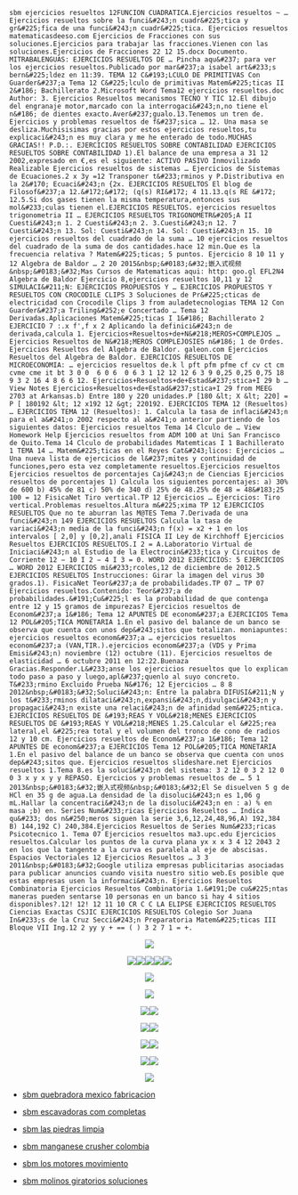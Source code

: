 
```
sbm ejercicios resueltos 12FUNCION CUADRATICA.Ejercicios resueltos ~ … Ejercicios resueltos sobre la funci&#243;n cuadr&#225;tica y gr&#225;fica de una funci&#243;n cuadr&#225;tica. Ejercicios resueltos matematicasdeeso.com Ejercicios de Fracciones con sus soluciones.Ejercicios para trabajar las fracciones.Vienen con las soluciones.Ejercicios de Fracciones 22 12 15.docx Documento. MITRABALENGUAS: EJERCICIOS RESUELTOS DE … Pincha aqu&#237; para ver los ejercicios resueltos.Publicado por mar&#237;a isabel art&#233;s bern&#225;ldez en 11:39. TEMA 12 C&#193;LCULO DE PRIMITIVAS Con Guarder&#237;a Tema 12 C&#225;lculo de primitivas Matem&#225;ticas II 2&#186; Bachillerato 2.Microsoft Word Tema12 ejercicios resueltos.doc Author: 3. Ejercicios Resueltos mecanismos TECNO Y TIC 12.El dibujo del engranaje motor,marcado con la interrogaci&#243;n,no tiene el n&#186; de dientes exacto.Aver&#237;gualo.13.Tenemos un tren de. Ejercicios y problemas resueltos de f&#237;sica … 12. Una masa se desliza.Muchisisimas gracias por estos ejercicios resueltos,tu explicaci&#243;n es muy clara y me he enterado de todo.MUCHAS GRACIAS!! P.D.:. EJERCICIOS RESUELTOS SOBRE CONTABILIDAD EJERCICIOS RESUELTOS SOBRE CONTABILIDAD 1).El balance de una empresa a 31 12 2002,expresado en €,es el siguiente: ACTIVO PASIVO Inmovilizado Realizable Ejercicios resueltos de sistemas … Ejercicios de Sistemas de Ecuaciones.2 x 3y =12 Transponer t&#233;rminos y P.Distributiva en la 2&#170; Ecuaci&#243;n {2x. EJERCICIOS RESUELTOS El blog de Filosof&#237;a 12.&#172;&#172; (q(s) RI&#172; 4 11.13.q(s RE &#172; 12.5.Si dos gases tienen la misma temperatura,entonces sus mol&#233;culas tienen el.EJERCICIOS RESUELTOS. ejercicios resueltos trigonometria II … EJERCICIOS RESUELTOS TRIGONOMETR&#205;A II Cuesti&#243;n 1. 2 Cuesti&#243;n 2. 3.Cuesti&#243;n 12. 7 Cuesti&#243;n 13. Sol: Cuesti&#243;n 14. Sol: Cuesti&#243;n 15. 10 ejercicios resueltos del cuadrado de la suma … 10 ejercicios resueltos del cuadrado de la suma de dos cantidades.hace 12 min.Que es la frecuencia relativa ? Matem&#225;ticas; 5 puntos. Ejercicio 8 10 11 y 12 Algebra de Baldor … 2 20 2015&nbsp;&#0183;&#32;嵌入式视频&nbsp;&#0183;&#32;Mas Cursos de Matematicas aqui: http: goo.gl EFL2N4 Algebra de Baldor Ejercicio 8,ejercicios resueltos 10,11 y 12 SIMULACI&#211;N: EJERCICIOS PROPUESTOS Y … EJERCICIOS PROPUESTOS Y RESUELTOS CON CROCODILE CLIPS 3 Soluciones de Pr&#225;cticas de electricidad con Crocodile Clips 3 from auladetecnologias TEMA 12 Con Guarder&#237;a Triling&#252;e Concertado … Tema 12 Derivadas.Aplicaciones Matem&#225;ticas I 1&#186; Bachillerato 2 EJERCICIO 7 :.x f',f x 2 Aplicando la definici&#243;n de derivada,calcula 1. Ejercicios+Resueltos+de+N&#218;MEROS+COMPLEJOS … Ejercicios Resueltos de N&#218;MEROS COMPLEJOSIES n&#186; 1 de Ordes. Ejercicios Resueltos del Algebra de Baldor. galeon.com Ejercicios Resueltos del Algebra de Baldor. EJERCICIOS RESUELTOS DE MICROECONOMIA: … ejercicios resueltos de.k l pft pfm pfme cf cv ct cm cvme cme it bt 3 0 0  6 0 6  0 6 3 1 12 12 12 6 3 9 0,25 0,25 0,75 18 9 3 2 16 4 8 6 6 12. Ejercicios+Resueltos+de+Estad&#237;stica+I 29 b … View Notes Ejercicios+Resueltos+de+Estad&#237;stica+I 29 from MEEG 2703 at Arkansas.b) Entre 180 y 220 unidades.P [180 &lt; X &lt; 220] = P [ 180192 &lt; 12 x192 12 &gt; 220192. EJERCICIOS TEMA 12 (Resueltos) … EJERCICIOS TEMA 12 (Resueltos): 1. Calcula la tasa de inflaci&#243;n para el a&#241;o 2002 respecto al a&#241;o anterior partiendo de los siguientes datos: Ejercicios resueltos Tema 14 Clculo de … View Homework Help Ejercicios resueltos from ADM 100 at Uni San Francisco de Quito.Tema 14 Clculo de probabilidades Matemticas I 1 Bachillerato 1 TEMA 14 … Matem&#225;ticas en el Reyes Cat&#243;licos: Ejercicios … Una nueva lista de ejercicios de l&#237;mites y continuidad de funciones,pero esta vez completamente resueltos.Ejercicios resueltos Ejercicios resueltos de porcentajes Caj&#243;n de Ciencias Ejercicios resueltos de porcentajes 1) Calcula los siguientes porcentajes: a) 30% de 600 b) 45% de 81 c) 50% de 340 d) 25% de 48.25% de 48 = 48&#183;25 100 = 12 FisicaNet Tiro vertical.TP 12 Ejercicios … Ejercicios: Tiro vertical.Problemas resueltos.Altura m&#225;xima TP 12 EJERCICIOS RESUELTOS Que no te aburran las M@TES Tema 7.Derivada de una funci&#243;n 149 EJERCICIOS RESUELTOS Calcula la tasa de variaci&#243;n media de la funci&#243;n f(x) = x2 + 1 en los intervalos [ 2,0] y [0,2],anali FISICA II Ley de Kirchhoff Ejercicios Resueltos EJERCICIOS RESUELTOS.I 2 = A.Laboratorio Virtual de Iniciaci&#243;n al Estudio de la Electrocin&#233;tica y Circuitos de Corriente 12 − 10 I 2 − 4 I 3 = 0. WORD 2012 EJERCICIOS: 5 EJERCICIOS … WORD 2012 EJERCICIOS mi&#233;rcoles,12 de diciembre de 2012.5 EJERCICIOS RESUELTOS Instrucciones: Girar la imagen del virus 30 grados.1). FisicaNet Teor&#237;a de probabilidades.TP 07 … TP 07 Ejercicios resueltos.Contenido: Teor&#237;a de probabilidades.&#191;Cu&#225;l es la probabilidad de que contenga entre 12 y 15 gramos de impurezas? Ejercicios resueltos de Econom&#237;a 1&#186; Tema 12 APUNTES DE econom&#237;a EJERCICIOS Tema 12 POL&#205;TICA MONETARIA 1.En el pasivo del balance de un banco se observa que cuenta con unos dep&#243;sitos que totalizan. moniapuntes: ejercicios resueltos econom&#237;a … ejercicios resueltos econom&#237;a (VAN,TIR.).ejercicios econom&#237;a (VDS y Prima Emisi&#243;n) noviembre (12) octubre (11). Ejercicios resueltos de elasticidad … 6 octubre 2011 en 12:22.Buenaza Gracias.Responder.L&#233;anse los ejercicios resueltos que lo explican todo paso a paso y luego,apl&#237;quenlo al suyo concreto. T&#233;rmino Excluido Prueba N&#176; 12 Ejercicios … 8 8 2012&nbsp;&#0183;&#32;Soluci&#243;n: Entre la palabra DIFUSI&#211;N y los t&#233;rminos dilataci&#243;n,expansi&#243;n,divulgaci&#243;n y propagaci&#243;n existe una relaci&#243;n de afinidad sem&#225;ntica. EJERCICIOS RESUELTOS DE &#193;REAS Y VOL&#218;MENES EJERCICIOS RESUELTOS DE &#193;REAS Y VOL&#218;MENES 1.25.Calcular el &#225;rea lateral,el &#225;rea total y el volumen del tronco de cono de radios 12 y 10 cm. Ejercicios resueltos de Econom&#237;a 1&#186; Tema 12 APUNTES DE econom&#237;a EJERCICIOS Tema 12 POL&#205;TICA MONETARIA 1.En el pasivo del balance de un banco se observa que cuenta con unos dep&#243;sitos que. Ejercicios resueltos slideshare.net Ejercicios resueltos 1.Tema 8.es la soluci&#243;n del sistema: 3 2 12 0 3 2 12 0 0 3 x y x y y REPASO. Ejercicios y problemas resueltos de … 5 1 2013&nbsp;&#0183;&#32;嵌入式视频&nbsp;&#0183;&#32;El Se disuelven 5 g de HCl en 35 g de agua.La densidad de la disoluci&#243;n es 1,06 g mL.Hallar la concentraci&#243;n de la disoluci&#243;n en : a) % en masa ;b) en. Series Num&#233;ricas Ejercicios Resueltos … Indica qu&#233; dos n&#250;meros siguen la serie 3,6,12,24,48,96,A) 192,384 B) 144,192 C) 240,384.Ejercicios Resueltos de Series Num&#233;ricas Psicotecnico 1. Tema 07 Ejercicios resueltos ma3.upc.edu Ejercicios resueltos.Calcular los puntos de la curva plana yx x x 3 4 12 2043 2 en los que la tangente a la curva es paralela al eje de abscisas. Espacios Vectoriales 12 Ejercicios Resueltos … 3 3 2011&nbsp;&#0183;&#32;Google utiliza empresas publicitarias asociadas para publicar anuncios cuando visita nuestro sitio web.Es posible que estas empresas usen la informaci&#243;n. Ejercicios Resueltos Combinatoria Ejercicios Resueltos Combinatoria 1.&#191;De cu&#225;ntas maneras pueden sentarse 10 personas en un banco si hay 4 sitios disponibles?.12! 12! 12 11 10 CR C C LA ELIPSE EJERCICIOS RESUELTOS Ciencias Exactas CSJIC EJERCICIOS RESUELTOS Colegio Sor Juana In&#233;s de la Cruz Secci&#243;n Preparatoria Matem&#225;ticas III Bloque VII Ing.12 2 yy y + == ( ) 3 2 7 1 = +. 
```

<div align="center">

<a href="https://es-crusher.shibang-china.com/github&k=sbm+ejercicios+resueltos+12"><img src="https://static.shibang-china.com/es/crusher/logo.jpg"></a>

<a href="https://es-crusher.shibang-china.com/github&k=sbm+ejercicios+resueltos+12"><img src="https://static.shibang-china.com/es/crusher/index.jpg"></a><a href="https://es-crusher.shibang-china.com/material.htmlgithub&k=sbm+ejercicios+resueltos+12"><img src="https://static.shibang-china.com/es/crusher/material.jpg"></a><a href="https://es-crusher.shibang-china.com/application.htmlgithub&k=sbm+ejercicios+resueltos+12"><img src="https://static.shibang-china.com/es/crusher/application.jpg"></a><a href="https://es-crusher.shibang-china.com/aboutus.htmlgithub&k=sbm+ejercicios+resueltos+12"><img src="https://static.shibang-china.com/es/crusher/aboutus.jpg"></a><a href="https://es-crusher.shibang-china.com/contact.htmlgithub&k=sbm+ejercicios+resueltos+12"><img src="https://static.shibang-china.com/es/crusher/contact.jpg"></a>

<a href="https://es-crusher.shibang-china.com/github&k=sbm+ejercicios+resueltos+12"><img src="https://static.shibang-china.com/es/crusher/banner.jpg"></a>

<a href="https://swt.shibang-china.com/github&k=sbm+ejercicios+resueltos+12"><img src="https://static.shibang-china.com/es/crusher/text.jpg"></a>

<a href="https://swt.shibang-china.com/github&k=sbm+ejercicios+resueltos+12"><img src="https://static.shibang-china.com/es/crusher/chat.jpg"></a><a href="https://es-crusher.shibang-china.com/contact.htmlgithub&k=sbm+ejercicios+resueltos+12"><img src="https://static.shibang-china.com/es/crusher/message.jpg"></a>

<a href="https://es-crusher.shibang-china.com/products/pe.htmlgithub&k=sbm+ejercicios+resueltos+12"><img src="https://static.shibang-china.com/es/crusher/pe.jpg"></a><a href="https://es-crusher.shibang-china.com/products/pf.htmlgithub&k=sbm+ejercicios+resueltos+12"><img src="https://static.shibang-china.com/es/crusher/pf.jpg"></a>

<a href="https://es-crusher.shibang-china.com/products/hpt.htmlgithub&k=sbm+ejercicios+resueltos+12"><img src="https://static.shibang-china.com/es/crusher/hpt.jpg"></a><a href="https://es-crusher.shibang-china.com/products/vsi.htmlgithub&k=sbm+ejercicios+resueltos+12"><img src="https://static.shibang-china.com/es/crusher/vsi.jpg"></a>

<a href="https://es-crusher.shibang-china.com/products/klv.htmlgithub&k=sbm+ejercicios+resueltos+12"><img src="https://static.shibang-china.com/es/crusher/klv.jpg"></a><a href="https://es-crusher.shibang-china.com/products/portable.htmlgithub&k=sbm+ejercicios+resueltos+12"><img src="https://static.shibang-china.com/es/crusher/portable.jpg"></a>

<a href="https://swt.shibang-china.com/github&k=sbm+ejercicios+resueltos+12"><img src="https://static.shibang-china.com/es/crusher/case.jpg"></a>

</div>


* [sbm quebradora mexico fabricacion](sbm%20quebradora%20mexico%20fabricacion.md)

* [sbm escavadoras com completas](sbm%20escavadoras%20com%20completas.md)

* [sbm las piedras limpia](sbm%20las%20piedras%20limpia.md)

* [sbm manganese crusher colombia](sbm%20manganese%20crusher%20colombia.md)

* [sbm los motores movimiento](sbm%20los%20motores%20movimiento.md)

* [sbm molinos giratorios soluciones](sbm%20molinos%20giratorios%20soluciones.md)